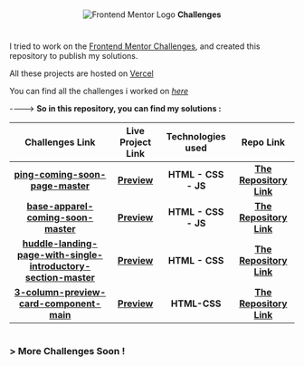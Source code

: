 <br/>
<div align="center">

![Frontend Mentor Logo](https://www.frontendmentor.io/static/images/logo-desktop.svg)
<b><span>Challenges</span></b>

#
</div>

I tried to work on the [Frontend Mentor Challenges](https://www.frontendmentor.io/challenges), and created this repository to publish my solutions.

All these projects are hosted on [Vercel](https://vercel.com)

You can find all the challenges i worked on [*here*](https://frontend-mentor-challenges-by-midouwebdev.vercel.app)

----> **So in this repository, you can find my solutions :**


|  Challenges Link  | Live Project Link | Technologies used | Repo Link |
|       :-:         |        :-:        |          :-:      | :-:  |
|[**ping-coming-soon-page-master**](https://www.frontendmentor.io/challenges/ping-single-column-coming-soon-page-5cadd051fec04111f7b848da)|[**Preview**](https://frontend-mentor-challenges-by-midouwebdev.vercel.app/ping-coming-soon-page-master/index.html)|**HTML - CSS - JS** |[**The Repository Link**](https://github.com/MidouWebDev/Frontend-Mentor-Challenges/tree/main/ping-coming-soon-page-master)
|[**base-apparel-coming-soon-master**](https://www.frontendmentor.io/challenges/base-apparel-coming-soon-page-5d46b47f8db8a7063f9331a0)|[**Preview**](https://frontend-mentor-challenges-by-midouwebdev.vercel.app/base-apparel-coming-soon-master/index.html)|**HTML - CSS - JS** |[**The Repository Link**](https://github.com/MidouWebDev/Frontend-Mentor-Challenges/tree/main/base-apparel-coming-soon-master)
|[**huddle-landing-page-with-single-introductory-section-master**](https://www.frontendmentor.io/challenges/huddle-landing-page-with-a-single-introductory-section-B_2Wvxgi0)|[**Preview**](https://frontend-mentor-challenges-by-midouwebdev.vercel.app/huddle-landing-page-with-single-introductory-section-master/index.html)|**HTML - CSS** |[**The Repository Link**](https://github.com/MidouWebDev/Frontend-Mentor-Challenges/tree/main/huddle-landing-page-with-single-introductory-section-master)
|[**3-column-preview-card-component-main**](https://www.frontendmentor.io/challenges/3column-preview-card-component-pH92eAR2-)|[**Preview**](https://frontend-mentor-challenges-by-midouwebdev.vercel.app/3-column-preview-card-component-main/index.html)|**HTML-CSS**|[**The Repository Link**](https://github.com/MidouWebDev/Frontend-Mentor-Challenges/tree/main/3-column-preview-card-component-main)


#

### > More Challenges Soon !
